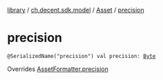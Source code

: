 [library](../../index.md) / [ch.decent.sdk.model](../index.md) / [Asset](index.md) / [precision](./precision.md)

# precision

`@SerializedName("precision") val precision: `[`Byte`](https://kotlinlang.org/api/latest/jvm/stdlib/kotlin/-byte/index.html)

Overrides [AssetFormatter.precision](../-asset-formatter/precision.md)

